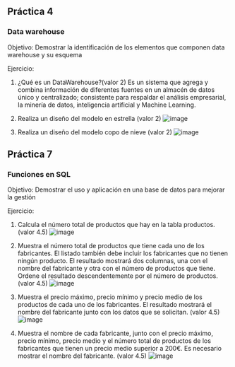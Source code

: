 ## Práctica 4
### Data warehouse

Objetivo: Demostrar la identificación de los elementos que componen data warehouse y
su esquema

Ejercicio:

1. ¿Qué es un DataWarehouse?(valor 2)
Es un sistema que agrega y combina información de
diferentes fuentes en un almacén de datos único y centralizado; consistente
para respaldar el análisis empresarial, la minería de datos,
inteligencia artificial y Machine Learning.

2. Realiza un diseño del modelo en estrella (valor 2)
![image](https://user-images.githubusercontent.com/104279806/173192876-f99c61ce-d71c-4060-a670-b568905e48a1.png)

3. Realiza un diseño del modelo copo de nieve (valor 2)
![image](https://user-images.githubusercontent.com/104279806/173193186-f5640f5a-bd9e-4a12-a623-f4a8763847d4.png)

## Práctica 7
### Funciones en SQL
Objetivo: Demostrar el uso y aplicación en una base de datos para mejorar la gestión

Ejercicio:

1. Calcula el número total de productos que hay en la tabla productos. (valor 4.5)
![image](https://user-images.githubusercontent.com/104279806/173197301-b4131655-d213-437f-9ba8-878fb7305e3c.png)

2. Muestra el número total de productos que tiene cada uno de los fabricantes. El listado
también debe incluir los fabricantes que no tienen ningún producto. El resultado
mostrará dos columnas, una con el nombre del fabricante y otra con el número de
productos que tiene. Ordene el resultado descendentemente por el número de
productos. (valor 4.5)
![image](https://user-images.githubusercontent.com/104279806/173207050-9dfb1d3b-7975-4bdc-870e-efb63c49c42e.png)

3. Muestra el precio máximo, precio mínimo y precio medio de los productos de cada
uno de los fabricantes. El resultado mostrará el nombre del fabricante junto con los
datos que se solicitan. (valor 4.5)
![image](https://user-images.githubusercontent.com/104279806/173207133-ee63f7a5-f395-4f68-ae82-af81f6e29057.png)

4. Muestra el nombre de cada fabricante, junto con el precio máximo, precio mínimo,
precio medio y el número total de productos de los fabricantes que tienen un precio
medio superior a 200€. Es necesario mostrar el nombre del fabricante. (valor 4.5)
![image](https://user-images.githubusercontent.com/104279806/173207325-c5e8f307-a55b-48ce-bfb4-e572f3df1aaf.png)
